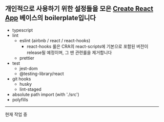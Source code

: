 ## 개인적으로 사용하기 위한 설정들을 모은 [Create React App](https://github.com/facebook/create-react-app) 베이스의 boilerplate입니다

- typescript
- lint
  - eslint (airbnb / react / react-hooks)
    - react-hooks 룰은 CRA의 react-scripts에 기본으로 포함된 버전이 release될 예정이며, 그 땐 관련룰을 제거합니다
  - prettier
- test
  - jest-dom
  - @testing-library/react
- git hooks
  - husky
  - lint-staged
- absolute path import (with './src')
- polyfills

---

현재 작업 중
